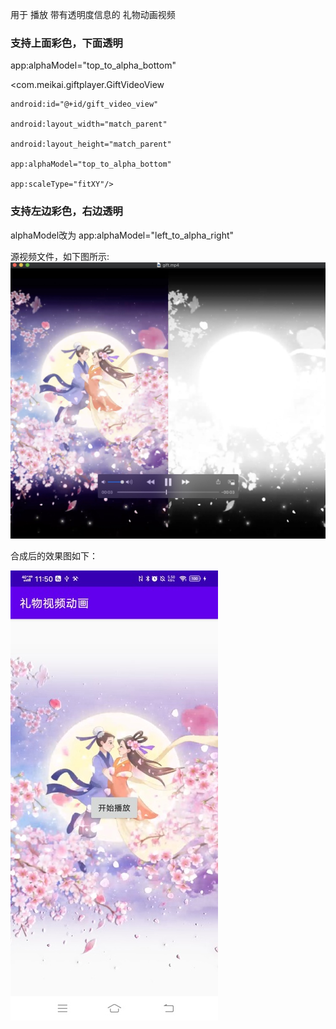 
用于 播放 带有透明度信息的 礼物动画视频


### 支持上面彩色，下面透明

app:alphaModel="top_to_alpha_bottom"

<com.meikai.giftplayer.GiftVideoView

    android:id="@+id/gift_video_view"
    
    android:layout_width="match_parent"
    
    android:layout_height="match_parent"
    
    app:alphaModel="top_to_alpha_bottom"
    
    app:scaleType="fitXY"/>


### 支持左边彩色，右边透明


alphaModel改为    app:alphaModel="left_to_alpha_right"


源视频文件，如下图所示:
![原始视频截图](原始视频的截图.jpg)


合成后的效果图如下：


![合成后的效果图](合成后的效果图.jpg)
